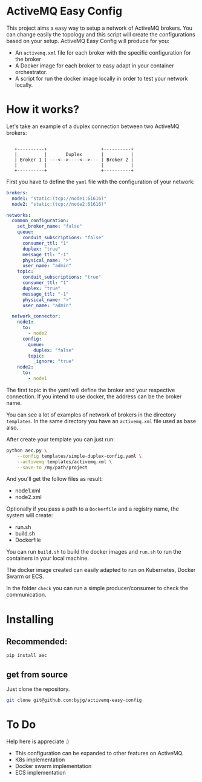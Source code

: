 # ActiveMQ Easy Config

This project aims a easy way to setup a network of ActiveMQ brokers. You can change easily the topology and this 
script will create the configurations based on your setup. ActiveMQ Easy Config will produce for you:

- An `activemq.xml` file for each broker with the specific configuration for the broker
- A Docker image for each broker to easy adapt in your container orchestrator.
- A script for run the docker image locally in order to test your network locally.
 

# How it works?

Let's take an example of a duplex connection between two ActiveMQ brokers: 

```

   +----------+                    +----------+
   |          |       Duplex       |          |  
   | Broker 1 | ---<-->----<-->--- | Broker 2 |
   |          |                    |          | 
   +----------+                    +----------+

```

First you have to define the `yaml` file with the configuration of your network:

```yaml
brokers:
  node1: "static:(tcp://node1:61616)"
  node2: "static:(tcp://node2:61616)"

networks:
  common_configuration:
    set_broker_name: "false"
    queue:
      conduit_subscriptions: "false"
      consumer_ttl: "1"
      duplex: "true"
      message_ttl: "-1"
      physical_name: ">"
      user_name: "admin"
    topic:
      conduit_subscriptions: "true"
      consumer_ttl: "1"
      duplex: "true"
      message_ttl: "-1"
      physical_name: ">"
      user_name: "admin"

  network_connector:
    node1:
      to:
        - node2
      config:
        queue:
          duplex: "false"
        topic:
          _ignore: "true"
    node2:
      to:
        - node1
``` 

The first topic in the yaml will define the broker and your respective connection. 
If you intend to use docker, the address can be the broker name. 

You can see a lot of examples of network of brokers in the directory `templates`. In the same directory
you have an `activemq.xml` file used as base also.

After create your template you can just run:

```bash
python aec.py \
    --config templates/simple-duplex-config.yaml \
    --activemq templates/activemq.xml \
    --save-to /my/path/project
```

And you'll get the follow files as result:

- node1.xml
- node2.xml

Optionally if you pass a path to a `Dockerfile` and a registry name, the system will create:

- run.sh
- build.sh
- Dockerfile

You can run `build.sh` to build the docker images and `run.sh` to run the containers in your local machine. 

The docker image created can easily adapted to run on Kubernetes, Docker Swarm or ECS.

In the folder `check` you can run a simple producer/consumer to check the communication.

# Installing


## Recommended:

```bash
pip install aec
```

## get from source

Just clone the repository.

```bash
git clone git@github.com:byjg/activemq-easy-config
```  

# To Do

Help here is appreciate :)

- This configuration can be expanded to other features on ActiveMQ.
- K8s implementation
- Docker swarm implementation
- ECS implementation 
